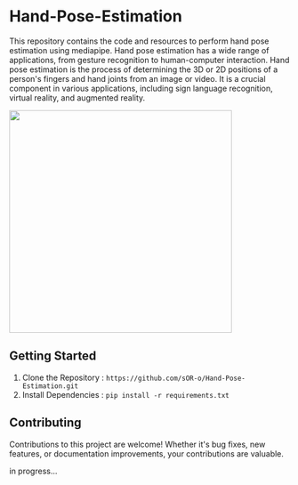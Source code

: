 # Hand-Pose-Estimation
This repository contains the code and resources to perform hand pose estimation using mediapipe. Hand pose estimation has a wide range of applications, from gesture recognition to human-computer interaction.
Hand pose estimation is the process of determining the 3D or 2D positions of a person's fingers and hand joints from an image or video. It is a crucial component in various applications, including sign language recognition, virtual reality, and augmented reality.

<img src="./assets/pic1.png" height=400 weidth=600></img>

## Getting Started
1. Clone the Repository : `https://github.com/sOR-o/Hand-Pose-Estimation.git`
2. Install Dependencies : `pip install -r requirements.txt`

## Contributing

Contributions to this project are welcome! Whether it's bug fixes, new features, or documentation improvements, your contributions are valuable.

in progress...
